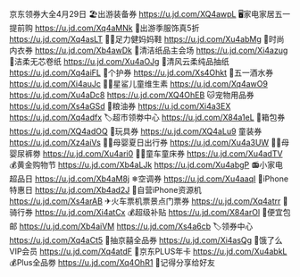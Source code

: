 京东领券大全4月29日
🏖出游装备券
https://u.jd.com/XQ4awpL
🖥家电家居五一提前购
https://u.jd.com/Xq4aMNk
👚出游季服饰真5折
https://u.jd.com/Xq4asLT
👵🏻足力健妈妈鞋
https://u.jd.com/Xu4abMg
👙时尚内衣券
https://u.jd.com/Xb4awDk
🧻清洁纸品主会场
https://u.jd.com/Xi4azug
🧻洁柔无芯卷纸
https://u.jd.com/Xu4aOJg
🧻清风云柔纯品抽纸
https://u.jd.com/Xq4aiFL
🧴个护券
https://u.jd.com/Xs4Ohkt
🥃五一酒水券
https://u.jd.com/Xi4auJc
👶🏻星鲨儿童维生素
https://u.jd.com/Xq4awO9
https://u.jd.com/Xu4aDc8
https://u.jd.com/XQ4OhEB
🐱宠物用品券
https://u.jd.com/Xs4aGSd
🍚粮油券
https://u.jd.com/Xi4a3EX
https://u.jd.com/Xq4adfx
🏷超市领劵中心
https://u.jd.com/X84a1eL
🧳箱包券
https://u.jd.com/XQ4adOQ 
🎳玩具券
https://u.jd.com/XQ4aLu9
童装券
https://u.jd.com/Xz4aiVs
👶🏻母婴夏日出行券
https://u.jd.com/Xu4a3UW
👶🏻母婴尿裤劵
https://u.jd.com/Xu4ari0
👶🏻童车童床券
https://u.jd.com/Xu4adTV
💰黄金购物节
https://u.jd.com/Xb4aLJk
https://u.jd.com/Xu4abgP
📻小家电超品日
https://u.jd.com/Xb4aM8j
❄空调券
https://u.jd.com/Xu4aaqI
📱iPhone特惠日
https://u.jd.com/Xb4ad2J 
📱自营iPhone资源机
https://u.jd.com/Xs4arAB
✈火车票机票景点门票券
https://u.jd.com/Xq4atrr
🛵骑行券
https://u.jd.com/Xi4atCx
💰超级补贴
https://u.jd.com/X84arOl
🚚便宜包邮
https://u.jd.com/Xb4aiVM
https://u.jd.com/Xs4a6cb
🏷领券中心
https://u.jd.com/Xq4aCt5
🎲抽京囍全品券
https://u.jd.com/Xi4asQg
🛵饿了么VIP会员
https://u.jd.com/Xq4atdF
👑京东PLUS年卡
https://u.jd.com/Xu4abkL
💰Plus全品劵
https://u.jd.com/Xq4OhR1
🤩记得分享给好友